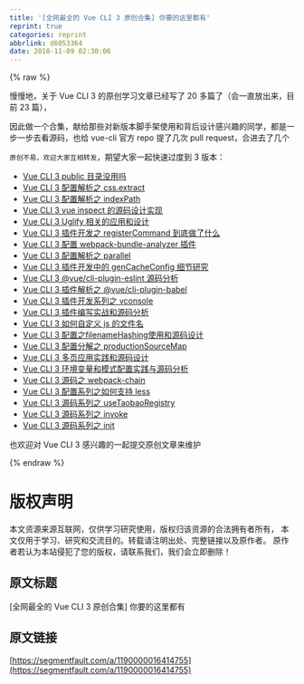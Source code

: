 ```yaml
---
title: '[全网最全的 Vue CLI 3 原创合集] 你要的这里都有'
reprint: true
categories: reprint
abbrlink: d6053364
date: 2018-11-09 02:30:06
---
```


{% raw %}
<p>&#x6162;&#x6162;&#x5730;&#xFF0C;&#x5173;&#x4E8E; Vue CLI 3 &#x7684;&#x539F;&#x521B;&#x5B66;&#x4E60;&#x6587;&#x7AE0;&#x5DF2;&#x7ECF;&#x5199;&#x4E86; 20 &#x591A;&#x7BC7;&#x4E86;&#xFF08;&#x4F1A;&#x4E00;&#x76F4;&#x653E;&#x51FA;&#x6765;&#xFF0C;&#x76EE;&#x524D; 23 &#x7BC7;&#xFF09;&#xFF0C;</p><p>&#x56E0;&#x6B64;&#x505A;&#x4E00;&#x4E2A;&#x5408;&#x96C6;&#xFF0C;&#x732E;&#x7ED9;&#x90A3;&#x4E9B;&#x5BF9;&#x65B0;&#x7248;&#x672C;&#x811A;&#x624B;&#x67B6;&#x4F7F;&#x7528;&#x548C;&#x80CC;&#x540E;&#x8BBE;&#x8BA1;&#x611F;&#x5174;&#x8DA3;&#x7684;&#x540C;&#x5B66;&#xFF0C;&#x90FD;&#x662F;&#x4E00;&#x6B65;&#x4E00;&#x6B65;&#x53BB;&#x770B;&#x6E90;&#x7801;&#xFF0C;&#x4E5F;&#x7ED9; vue-cli &#x5B98;&#x65B9; repo &#x63D0;&#x4E86;&#x51E0;&#x6B21; pull request&#xFF0C;&#x5408;&#x8FDB;&#x53BB;&#x4E86;&#x51E0;&#x4E2A;</p><p><code>&#x539F;&#x521B;&#x4E0D;&#x6613;&#xFF0C;&#x6B22;&#x8FCE;&#x5927;&#x5BB6;&#x4E92;&#x76F8;&#x8F6C;&#x53D1;</code>&#xFF0C;&#x671F;&#x671B;&#x5927;&#x5BB6;&#x4E00;&#x8D77;&#x5FEB;&#x901F;&#x8FC7;&#x5EA6;&#x5230; 3 &#x7248;&#x672C;&#xFF1A;</p><ul><li><a href="https://segmentfault.com/a/1190000016414534">Vue CLI 3 public &#x76EE;&#x5F55;&#x6CA1;&#x7528;&#x5417;</a></li><li><a href="https://segmentfault.com/a/1190000016390112" target="_blank">Vue CLI 3 &#x914D;&#x7F6E;&#x89E3;&#x6790;&#x4E4B; css.extract</a></li><li><a href="https://segmentfault.com/a/1190000016267660">Vue CLI 3 &#x914D;&#x7F6E;&#x89E3;&#x6790;&#x4E4B; indexPath</a></li><li><a href="https://segmentfault.com/a/1190000016260585" target="_blank">Vue CLI 3 vue inspect &#x7684;&#x6E90;&#x7801;&#x8BBE;&#x8BA1;&#x5B9E;&#x73B0;</a></li><li><a href="https://segmentfault.com/a/1190000016254326">Vue CLI 3 Uglify &#x76F8;&#x5173;&#x7684;&#x5E94;&#x7528;&#x548C;&#x8BBE;&#x8BA1;</a></li><li><a href="https://segmentfault.com/a/1190000016253182" target="_blank">Vue CLI 3 &#x63D2;&#x4EF6;&#x5F00;&#x53D1;&#x4E4B; registerCommand &#x5230;&#x5E95;&#x505A;&#x4E86;&#x4EC0;&#x4E48;</a></li><li><a href="https://segmentfault.com/a/1190000016247872">Vue CLI 3 &#x914D;&#x7F6E; webpack-bundle-analyzer &#x63D2;&#x4EF6;</a></li><li><a href="https://segmentfault.com/a/1190000016247395" target="_blank">Vue CLI 3 &#x914D;&#x7F6E;&#x89E3;&#x6790;&#x4E4B; parallel</a></li><li><a href="https://segmentfault.com/a/1190000016244353">Vue CLI 3 &#x63D2;&#x4EF6;&#x5F00;&#x53D1;&#x4E2D;&#x7684; genCacheConfig &#x7EC6;&#x8282;&#x7814;&#x7A76;</a></li><li><a href="https://segmentfault.com/a/1190000016236878" target="_blank">Vue CLI 3 @vue/cli-plugin-eslint &#x6E90;&#x7801;&#x5206;&#x6790;</a></li><li><a href="https://segmentfault.com/a/1190000016232472">Vue CLI 3 &#x63D2;&#x4EF6;&#x89E3;&#x6790;&#x4E4B; @vue/cli-plugin-babel</a></li><li><a href="https://segmentfault.com/a/1190000016232151" target="_blank">Vue CLI 3 &#x63D2;&#x4EF6;&#x5F00;&#x53D1;&#x7CFB;&#x5217;&#x4E4B; vconsole</a></li><li><a href="https://segmentfault.com/a/1190000016223679">Vue CLI 3 &#x63D2;&#x4EF6;&#x7F16;&#x5199;&#x5B9E;&#x6218;&#x548C;&#x6E90;&#x7801;&#x5206;&#x6790;</a></li><li><a href="https://segmentfault.com/a/1190000016217002" target="_blank">Vue CLI 3 &#x5982;&#x4F55;&#x81EA;&#x5B9A;&#x4E49; js &#x7684;&#x6587;&#x4EF6;&#x540D;</a></li><li><a href="https://segmentfault.com/a/1190000016216299">Vue CLI 3 &#x914D;&#x7F6E;&#x4E4B;filenameHashing&#x4F7F;&#x7528;&#x548C;&#x6E90;&#x7801;&#x8BBE;&#x8BA1;</a></li><li><a href="https://segmentfault.com/a/1190000016209779" target="_blank">Vue CLI 3 &#x914D;&#x7F6E;&#x5206;&#x89E3;&#x4E4B; productionSourceMap</a></li><li><a href="https://segmentfault.com/a/1190000016206160">Vue CLI 3 &#x591A;&#x9875;&#x5E94;&#x7528;&#x5B9E;&#x8DF5;&#x548C;&#x6E90;&#x7801;&#x8BBE;&#x8BA1;</a></li><li><a href="https://segmentfault.com/a/1190000016194157" target="_blank">Vue CLI 3 &#x73AF;&#x5883;&#x53D8;&#x91CF;&#x548C;&#x6A21;&#x5F0F;&#x914D;&#x7F6E;&#x5B9E;&#x8DF5;&#x4E0E;&#x6E90;&#x7801;&#x5206;&#x6790;</a></li><li><a href="https://segmentfault.com/a/1190000016186073">Vue CLI 3 &#x6E90;&#x7801;&#x4E4B; webpack-chain</a></li><li><a href="https://segmentfault.com/a/1190000016174999" target="_blank">Vue CLI 3 &#x914D;&#x7F6E;&#x7CFB;&#x5217;&#x4E4B;&#x5982;&#x4F55;&#x652F;&#x6301; less</a></li><li><a href="https://segmentfault.com/a/1190000016172604">Vue CLI 3 &#x6E90;&#x7801;&#x7CFB;&#x5217;&#x4E4B; useTaobaoRegistry</a></li><li><a href="https://segmentfault.com/a/1190000016164471" target="_blank">Vue CLI 3 &#x6E90;&#x7801;&#x7CFB;&#x5217;&#x4E4B; invoke</a></li><li><a href="https://segmentfault.com/a/1190000016150955">Vue CLI 3 &#x6E90;&#x7801;&#x7CFB;&#x5217;&#x4E4B; init</a></li></ul><p>&#x4E5F;&#x6B22;&#x8FCE;&#x5BF9; Vue CLI 3 &#x611F;&#x5174;&#x8DA3;&#x7684;&#x4E00;&#x8D77;&#x63D0;&#x4EA4;&#x539F;&#x521B;&#x6587;&#x7AE0;&#x6765;&#x7EF4;&#x62A4;</p>
{% endraw %}

# 版权声明
本文资源来源互联网，仅供学习研究使用，版权归该资源的合法拥有者所有，
本文仅用于学习、研究和交流目的。转载请注明出处、完整链接以及原作者。
原作者若认为本站侵犯了您的版权，请联系我们，我们会立即删除！

## 原文标题
[全网最全的 Vue CLI 3 原创合集] 你要的这里都有

## 原文链接
[https://segmentfault.com/a/1190000016414755](https://segmentfault.com/a/1190000016414755)

